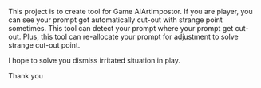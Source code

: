 This project is to create tool for Game AIArtImpostor.
If you are player, you can see your prompt got automatically cut-out with strange point sometimes.
This tool can detect your prompt where your prompt get cut-out.
Plus, this tool can re-allocate your prompt for adjustment to solve strange cut-out point.

I hope to solve you dismiss irritated situation in play.

Thank you

